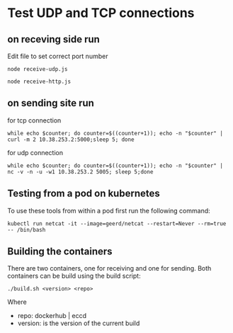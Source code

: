 # Test UDP and TCP connections

## on receving side run
Edit file to set correct port number
```
node receive-udp.js
```

```
node receive-http.js
```

## on sending site run

for tcp connection
```
while echo $counter; do counter=$((counter+1)); echo -n "$counter" | curl -m 2 10.38.253.2:5000;sleep 5; done
```

for udp connection
```
while echo $counter; do counter=$((counter+1)); echo -n "$counter" | nc -v -n -u -w1 10.38.253.2 5005; sleep 5;done
```

## Testing from a pod on kubernetes

To use these tools from within a pod first run the following command:
```
kubectl run netcat -it --image=geerd/netcat --restart=Never --rm=true  -- /bin/bash
```

## Building the containers

There are two containers, one for receiving and one for sending. Both containers can be build using the build script:

```
./build.sh <version> <repo>
```
Where 
- repo: dockerhub | eccd
- version: is the version of the current build


